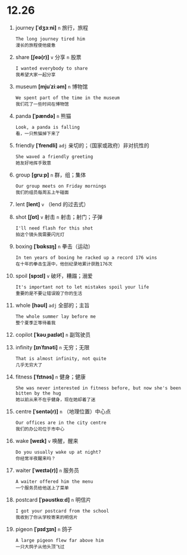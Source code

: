 # 12.26

1. journey **[ˈdʒɜːni]** `n` 旅行，旅程

   ```
   The long journey tired him
   漫长的旅程使他疲惫
   ```

2. share **[ʃeə(r)]** `v` 分享 `n` 股票

   ```
   I wanted everybody to share
   我希望大家一起分享
   ```

3. museum **[mjuˈziːəm]** `n` 博物馆

   ```
   We spent part of the time in the museum
   我们花了一些时间在博物馆
   ```

4. panda **[ˈpændə]** `n` 熊猫

   ```
   Look, a panda is falling
   看，一只熊猫掉下来了
   ```

5. friendly **[ˈfrendli]** `adj` 亲切的；（国家或政府）非对抗性的

   ```
   She waved a friendly greeting
   她友好地挥手致意
   ```

6. group **[ɡruːp]** `n` 群，组；集体

   ```
   Our group meets on Friday mornings
   我们的组员每周五上午碰面
   ```

7. lent **[lent]** `v` （lend 的过去式）

8. shot **[ʃɒt]** `v` 射击 `n` 射击；射门；子弹

   ```
   I'll need flash for this shot
   拍这个镜头我需要闪光灯
   ```

9. boxing **[ˈbɒksɪŋ]** `n` 拳击（运动）

   ```
   In ten years of boxing he racked up a record 176 wins
   在十年的拳击生涯中，他创纪录地累计获胜176次
   ```

10. spoil **[spɔɪl]** `v` 破坏，糟蹋；溺爱

    ```
    It's important not to let mistakes spoil your life
    重要的是不要让错误毁了你的生活
    ```

11. whole **[həʊl]** `adj` 全部的；主旨

    ```
    The whole summer lay before me
    整个夏季正等待着我
    ```

12. copilot **[ˈkəʊˌpaɪlət]** `n` 副驾驶员

13. infinity **[ɪnˈfɪnəti]** `n` 无穷；无限

    ```
    That is almost infinity, not quite
    几乎无穷大了
    ```

14. fitness **[ˈfɪtnəs]** `n` 健身；健康

    ```
    She was never interested in fitness before, but now she's been bitten by the hug
    她以前从来不在乎健身，现在她却着了迷
    ```

15. centre **[ˈsentə(r)]** `n` （地理位置）中心点

    ```
    Our offices are in the city centre
    我们的办公司位于市中心
    ```

16. wake **[weɪk]** `v` 唤醒，醒来

    ```
    Do you usually wake up at night?
    你经常半夜醒来吗？
    ```

17. waiter **[ˈweɪtə(r)]** `n` 服务员

    ```
    A waiter offered him the menu
    一个服务员给他送上了菜单
    ```

18. postcard **[ˈpəʊstkɑːd]** `n` 明信片

    ```
    I got your postcard from the school
    我收到了你从学校寄来的明信片
    ```

19. pigeon **[ˈpɪdʒɪn]** `n` 鸽子
    ```
    A large pigeon flew far above him
    一只大鸽子从他头顶飞过
    ```
